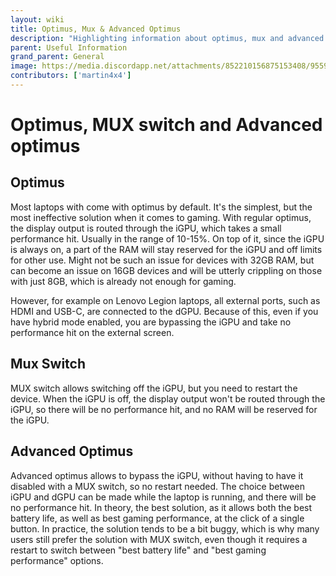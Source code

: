 ```yaml
---
layout: wiki
title: Optimus, Mux & Advanced Optimus
description: "Highlighting information about optimus, mux and advanced optimus and differences between them"
parent: Useful Information
grand_parent: General
image: https://media.discordapp.net/attachments/852210156875153408/955908527724068894/unknown.png
contributors: ['martin4x4']
---
```


# Optimus, MUX switch and Advanced optimus

## Optimus

Most laptops with come with optimus by default. It's the simplest, but the most ineffective solution when it comes to gaming. With regular optimus, the display output is routed through the iGPU, which takes a small performance hit. Usually in the range of 10-15%. On top of it, since the iGPU is always on, a part of the RAM will stay reserved for the iGPU and off limits for other use. Might not be such an issue for devices with 32GB RAM, but can become an issue on 16GB devices and will be utterly crippling on those with just 8GB, which is already not enough for gaming. 

However, for example on Lenovo Legion laptops, all external ports, such as HDMI and USB-C, are connected to the dGPU. Because of this, even if you have hybrid mode enabled, you are bypassing the iGPU and take no performance hit on the external screen.

## Mux Switch

MUX switch allows switching off the iGPU, but you need to restart the device. When the iGPU is off, the display output won't be routed through the iGPU, so there will be no performance hit, and no RAM will be reserved for the iGPU.

## Advanced Optimus

Advanced optimus allows to bypass the iGPU, without having to have it disabled with a MUX switch, so no restart needed. The choice between iGPU and dGPU can be made while the laptop is running, and there will be no performance hit. In theory, the best solution, as it allows both the best battery life, as well as best gaming performance, at the click of a single button. In practice, the solution tends to be a bit buggy, which is why many users still prefer the solution with MUX switch, even though it requires a restart to switch between "best battery life" and "best gaming performance" options. 
